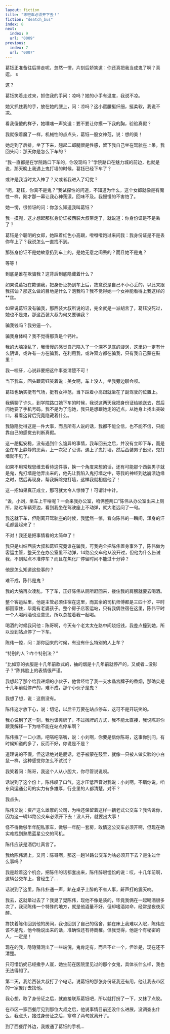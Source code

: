 ```yaml
---
layout: fiction
title: "末班车必须开下去！"
fiction: "deatch_bus"
index: 8
next:
  index: 9
  url: "0009"
previous:
  index: 7
  url: "0007"
---
```

葛钰正准备往后排走呢，忽然一愣，片刻后娇笑道：你还真把我当成鬼了啊？真逗。 ≥

这？

葛钰笑着走过来，抓住我的手问：凉吗？她的小手有温度，我说不凉。

她又抓住我的手，放在她的腰上，问：凉吗？这小蛮腰挺纤细，挺柔软，我说不凉。

看我傻傻的样子，她噗嗤一声笑道：要不要让你摸一下我的胸，验验真假？

我就像着魔了一样，机械性的点点头，葛钰一股女神范，说：想的美！

她走到了后排，坐了下来，翘起二郎腿很是性感，留下我自己坐在驾驶座上呆，我回头问：那天你是怎么下车的？

“我一直都是在学院路口下车的，你没现吗？”学院路口在魅力城的前边，也就是说，那天晚上我遇上鬼打墙的时候，葛钰已经下车了？

或许是我当时太入神了？又或者我进入了幻觉？

“呃，葛钰，你真不是鬼？”我试探性的问道，不知道为什么，这个女郎就像是有魔性一样，刚才那一幕让我心神荡漾，回味不及。我慢慢的不害怕了。

她一愣，很惊讶的问：你怎么知道我叫葛钰？

我一摸兜，这才想起那张身份证被西装大叔带走了，就说道：你身份证是不是丢了？

葛钰是个聪明的女郎，她踩着红色小高跟，噔噔噔跑过来问我：我身份证是不是丢你车上了？我说怎么一直找不到。

那张身份证不是她故意扔到车上的，是她无意之间丢的？而且她不是鬼？

等等！

到底是谁在欺骗我？这背后到底隐藏着什么？

如果说葛钰在欺骗我，把身份证扔到车上后，故意说是自己不小心丢的，以此来跟我搭讪？那这么做的目地是什么？泡我吗？我不觉得她一个女神能看得上我这样的**丝。

如果说葛钰没有骗我，那西装大叔所说的话，完全就是一派胡言了，葛钰没死过，她也不是鬼，那这西装大叔为何又要骗我？

骗我钱吗？我穷逼一个。

骗我身体吗？我不觉得那货是个钙片。

我的大脑凌乱了，我慢慢的感觉自己陷入了一个深不见底的漩涡，这里边一定有什么阴谋，或许有一方在骗我，在利用我，或许双方都在骗我，只有我自己蒙在鼓里！

我一咬牙，心说非要把这件事查清楚不可！

当下我车，回头跟葛钰笑着说：美女啊，车上没人，坐我旁边聊会呗。

葛钰也确实挺有气场，挺有女神范，当下踩着小高跟就坐在了副驾驶的位置上。

我俩聊了许久，到学院路口她下车的时候，我说这两天我把身份证给她送去，然后问她要了手机号码。我不是为了泡她，我只是想跟她走的近点，从她身上找出突破口，看看这背后究竟隐藏着什么。

我隐隐觉得这是一件大事，而且所有人说的话，我都不能全信，也不能不信，只能靠自己的感觉去判断真假。

这一趟挺安稳，没有遇到什么诡异的事情，我车回去之后，并没有立即下车，而是坐在车上静静的思索，上一次犯了忌讳，遇上了鬼打墙，然后西装男子出现，鬼打墙就不见了。

如果不用常规思维去看待这件事，换一个角度来想的话，还有可能那个西装男子就是鬼，鬼打墙是他弄出来的，他先让我陷入鬼打墙之中，等我的神经到达崩溃边缘之时，然后再现身，帮我解除鬼打墙，这样我就相信他了！

这一招如果真正成立，那可就太令人惊悚了！可谓计中计。

“诶，小刘，坐车上干啥呢？一会来我办公室，咱俩整两口”陈伟从办公室出来上厕所，路过车辆旁边，看到我坐在驾驶座上不动弹，就大老远问了一句。

我这就下车，但刚离开驾驶座的时候，我猛然一惊，看向陈伟的一瞬间，浑身的汗毛都竖起来了！

不对！我还是把事情看的太简单了！

我只是纠结西装大叔和葛钰究竟谁在骗我，可我完全把陈伟置身事外了，陈伟做为客运主管，整天坐在办公室里不动弹，14路公交车他从没开过，但他为什么告诫我，不到站点不准停车？而且在焦化厂停留时间不能过十分钟？

他是怎么知道这些事的？

难不成，陈伟是鬼？

我的大脑再次凌乱，下了车，正好陈伟从厕所赶回来，搂住我的肩膀就要去喝酒。

整个客运站里，他是主管必须住宿在这里，而其余的司机师傅都是三四十岁，平时都回家住，毕竟有老婆孩子。整个房子店客运站，只有我俩住宿在这里，陈伟平时一个人喝闷酒也没意思，所以总拉着我一起喝。

喝酒的时候我问他：陈哥啊，今天有个老太太在路中间烧纸钱，我差点撞到她，所以没到站点停了一下车。

陈伟一惊，问：那你回来的时候，有没有什么特别的人上车？

“特别的人？咋个特别法？”

“比如穿的衣服是十几年前款式的，抽的烟是十几年前就停产的，又或者...没影子？”陈伟脸上的表情很严谨。

我想起了那个给我递烟的小伙子，他曾经给了我一支水晶宫牌子的香烟，那确实是十几年前就停产的，难不成，那个小伙子是鬼？

我想了想，说：这倒没有。

陈伟这才放下心，说：切记，以后千万要在站点停车，这可不是开玩笑的。

我心说到了这一刻，我也该摊牌了，不过摊牌的方式，我不能太直接，我说陈哥你跟我解释一下为啥不能在站点停车啊？

陈伟抿了一口小酒，吧嗒吧嗒嘴，说：小刘啊，你要是信你陈哥，这事你别问，有时候知道的多了，反而不好，你说是不是？

道理说的不假，但这话绝对是屁话，老子被蒙在鼓里，就像一只被人做实验的小白鼠一样，这种感觉你怎么不试试？

我笑着问：陈哥，我这个人从小胆大，你尽管说说呗。

话说到了这个份上，陈伟叹了口气，这才压低声音对我说：小刘啊，不瞒你说，咱东风运通公司的实力有多雄厚，行业里的人都清楚，对不？

我点头。

陈伟又说：资产这么雄厚的公司，为啥还保留着这样一辆老式公交车？我告诉你，因为这一辆14路公交车必须开下去！没人开，就要出大事！

怪不得做够半年配私家车，做够一年配一套房，敢情这公交车必须开啊，但现在确实难找到熟悉蓝星公交的司机。

陈伟应该是酒后吐真言了。

我给陈伟满上，又问：陈哥啊，那这一趟14路公交车为啥必须开下去？是生过什么事吗？

我是趁着这个机会，把陈伟的话都套出来，陈伟醉眼惺忪的说：哎，十几年前啊，这辆公交车上，曾经生了...

话说到了这里，陈伟扑通一声，趴在桌子上醉的不省人事，鼾声打的震天响。

我去，这就晕过去了？我晃了晃陈伟，现他不像是装的，毕竟我俩在一起喝酒很多次了，我现陈伟一个特殊的地方，就是他酒量不好，但却嗜酒如命，经常是夜夜买醉。

搀扶着陈伟回到他的房间，我也回到了自己的宿舍，躺在床上我难以入眠，陈伟应该不是鬼，他今晚说出来的话，准确性还有待商榷。但我觉得，他是个有秘密的人，一定是！

现在的我，隐隐猜测出了一些端倪，鬼肯定有，而且不止一个，但谁是，现在还不清楚。

只可惜奶奶已经撒手人寰，她生前在医院里见过的那个女鬼，具体长什么样，我也无法得知了。

第二天，我给西装大叔打了个电话，说葛钰的那张身份证我还有用，他让我去市区的一家餐厅去找他。

我心想，取了身份证之后，就直接联系葛钰吧，所以就打扮了一下，又抹了点胶。

在市区一家西餐厅见到那位大叔之后，他说事情目前还没什么进展，没调查出什么，我点头，接过身份证之后，寒暄了两句就离开了。

到了西餐厅外边，我拨通了葛钰的手机...